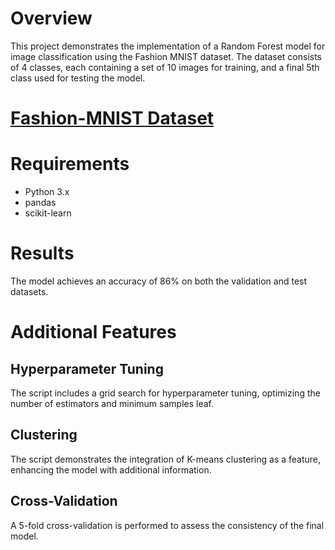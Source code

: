 # Overview
This project demonstrates the implementation of a Random Forest model for image classification using the Fashion MNIST dataset. The dataset consists of 4 classes, each containing a set of 10 images for training, and a final 5th class used for testing the model.

# [Fashion-MNIST Dataset](https://github.com/zalandoresearch/fashion-mnist)
# Requirements
- Python 3.x
- pandas
- scikit-learn

# Results
The model achieves an accuracy of 86% on both the validation and test datasets.

# Additional Features
## Hyperparameter Tuning
The script includes a grid search for hyperparameter tuning, optimizing the number of estimators and minimum samples leaf.
## Clustering
The script demonstrates the integration of K-means clustering as a feature, enhancing the model with additional information.
## Cross-Validation
A 5-fold cross-validation is performed to assess the consistency of the final model.
